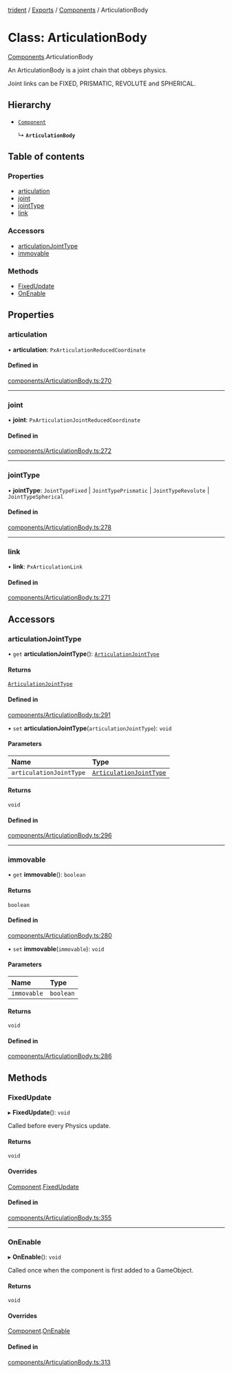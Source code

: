 [trident](../README.md) / [Exports](../modules.md) / [Components](../modules/Components.md) / ArticulationBody

# Class: ArticulationBody

[Components](../modules/Components.md).ArticulationBody

An ArticulationBody is a joint chain that obbeys physics.

Joint links can be FIXED, PRISMATIC, REVOLUTE and SPHERICAL.

## Hierarchy

- [`Component`](Components.Component.md)

  ↳ **`ArticulationBody`**

## Table of contents

### Properties

- [articulation](Components.ArticulationBody.md#articulation)
- [joint](Components.ArticulationBody.md#joint)
- [jointType](Components.ArticulationBody.md#jointtype)
- [link](Components.ArticulationBody.md#link)

### Accessors

- [articulationJointType](Components.ArticulationBody.md#articulationjointtype)
- [immovable](Components.ArticulationBody.md#immovable)

### Methods

- [FixedUpdate](Components.ArticulationBody.md#fixedupdate)
- [OnEnable](Components.ArticulationBody.md#onenable)

## Properties

### articulation

• **articulation**: `PxArticulationReducedCoordinate`

#### Defined in

[components/ArticulationBody.ts:270](https://github.com/AIFanatic/Trident/blob/8a19b43/src/components/ArticulationBody.ts#L270)

___

### joint

• **joint**: `PxArticulationJointReducedCoordinate`

#### Defined in

[components/ArticulationBody.ts:272](https://github.com/AIFanatic/Trident/blob/8a19b43/src/components/ArticulationBody.ts#L272)

___

### jointType

• **jointType**: `JointTypeFixed` \| `JointTypePrismatic` \| `JointTypeRevolute` \| `JointTypeSpherical`

#### Defined in

[components/ArticulationBody.ts:278](https://github.com/AIFanatic/Trident/blob/8a19b43/src/components/ArticulationBody.ts#L278)

___

### link

• **link**: `PxArticulationLink`

#### Defined in

[components/ArticulationBody.ts:271](https://github.com/AIFanatic/Trident/blob/8a19b43/src/components/ArticulationBody.ts#L271)

## Accessors

### articulationJointType

• `get` **articulationJointType**(): [`ArticulationJointType`](../enums/ArticulationJointType.md)

#### Returns

[`ArticulationJointType`](../enums/ArticulationJointType.md)

#### Defined in

[components/ArticulationBody.ts:291](https://github.com/AIFanatic/Trident/blob/8a19b43/src/components/ArticulationBody.ts#L291)

• `set` **articulationJointType**(`articulationJointType`): `void`

#### Parameters

| Name | Type |
| :------ | :------ |
| `articulationJointType` | [`ArticulationJointType`](../enums/ArticulationJointType.md) |

#### Returns

`void`

#### Defined in

[components/ArticulationBody.ts:296](https://github.com/AIFanatic/Trident/blob/8a19b43/src/components/ArticulationBody.ts#L296)

___

### immovable

• `get` **immovable**(): `boolean`

#### Returns

`boolean`

#### Defined in

[components/ArticulationBody.ts:280](https://github.com/AIFanatic/Trident/blob/8a19b43/src/components/ArticulationBody.ts#L280)

• `set` **immovable**(`immovable`): `void`

#### Parameters

| Name | Type |
| :------ | :------ |
| `immovable` | `boolean` |

#### Returns

`void`

#### Defined in

[components/ArticulationBody.ts:286](https://github.com/AIFanatic/Trident/blob/8a19b43/src/components/ArticulationBody.ts#L286)

## Methods

### FixedUpdate

▸ **FixedUpdate**(): `void`

Called before every Physics update.

#### Returns

`void`

#### Overrides

[Component](Components.Component.md).[FixedUpdate](Components.Component.md#fixedupdate)

#### Defined in

[components/ArticulationBody.ts:355](https://github.com/AIFanatic/Trident/blob/8a19b43/src/components/ArticulationBody.ts#L355)

___

### OnEnable

▸ **OnEnable**(): `void`

Called once when the component is first added to a GameObject.

#### Returns

`void`

#### Overrides

[Component](Components.Component.md).[OnEnable](Components.Component.md#onenable)

#### Defined in

[components/ArticulationBody.ts:313](https://github.com/AIFanatic/Trident/blob/8a19b43/src/components/ArticulationBody.ts#L313)
